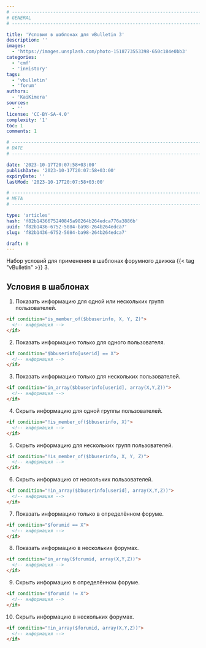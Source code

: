 ```yaml
---
# -------------------------------------------------------------------------------------------------------------------- #
# GENERAL
# -------------------------------------------------------------------------------------------------------------------- #

title: 'Условия в шаблонах для vBulletin 3'
description: ''
images:
  - 'https://images.unsplash.com/photo-1518773553398-650c184e0bb3'
categories:
  - 'cmf'
  - 'inHistory'
tags:
  - 'vbulletin'
  - 'forum'
authors:
  - 'KaiKimera'
sources:
  - ''
license: 'CC-BY-SA-4.0'
complexity: '1'
toc: 1
comments: 1

# -------------------------------------------------------------------------------------------------------------------- #
# DATE
# -------------------------------------------------------------------------------------------------------------------- #

date: '2023-10-17T20:07:58+03:00'
publishDate: '2023-10-17T20:07:58+03:00'
expiryDate: ''
lastMod: '2023-10-17T20:07:58+03:00'

# -------------------------------------------------------------------------------------------------------------------- #
# META
# -------------------------------------------------------------------------------------------------------------------- #

type: 'articles'
hash: 'f82b1436675240845a98264b264edca776a3886b'
uuid: 'f82b1436-6752-5084-ba98-264b264edca7'
slug: 'f82b1436-6752-5084-ba98-264b264edca7'

draft: 0
---
```


Набор условий для применения в шаблонах форумного движка {{< tag "vBulletin" >}} 3.

<!--more-->

## Условия в шаблонах

1. Показать информацию для одной или нескольких групп пользователей.

```html
<if condition="is_member_of($bbuserinfo, X, Y, Z)">
  <!-- информация -->
</if>
```

2. Показать информацию только для одного пользователя.

```html
<if condition="$bbuserinfo[userid] == X">
  <!-- информация -->
</if>
```

3. Показать информацию только для нескольких пользователей.

```html
<if condition="in_array($bbuserinfo[userid], array(X,Y,Z))">
  <!-- информация -->
</if>
```

4. Скрыть информацию для одной группы пользователей.

```html
<if condition="!is_member_of($bbuserinfo, X)">
  <!-- информация -->
</if>
```

5. Скрыть информацию для нескольких групп пользователей.

```html
<if condition="!is_member_of($bbuserinfo, X, Y, Z)">
  <!-- информация -->
</if>
```

6. Скрыть информацию от нескольких пользователей.

```html
<if condition="!in_array($bbuserinfo[userid], array(X,Y,Z))">
  <!-- информация -->
</if>
```

7. Показать информацию только в определённом форуме.

```html
<if condition="$forumid == X">
  <!-- информация -->
</if>
```

8. Показать информацию в нескольких форумах.

```html
<if condition="in_array($forumid, array(X,Y,Z))">
  <!-- информация -->
</if>
```

9. Скрыть информацию в определённом форуме.

```html
<if condition="$forumid != X">
  <!-- информация -->
</if>
```

10. Скрыть информацию в нескольких форумах.

```html
<if condition="!in_array($forumid, array(X,Y,Z))">
  <!-- информация -->
</if>
```
